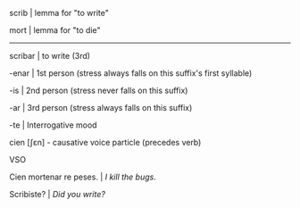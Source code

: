 scrib | lemma for "to write"

mort | lemma for "to die"

---

scribar | to write (3rd)

-enar | 1st person (stress always falls on this suffix's first syllable)

-is | 2nd person (stress never falls on this suffix)

-ar | 3rd person (stress always falls on this suffix)

-te | Interrogative mood

cien \[ʃɛn] - causative voice particle (precedes verb)

VSO

Cien mortenar re peses. | _I kill the bugs._

Scribiste? | _Did you write?_
